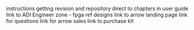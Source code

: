 instructions getting revision and repository
direct to chapters in user guide
link to ADI Engineer zone - fpga ref designs
link to arrow landing page
link for questions
link for arrow sales
link to purchase kit
